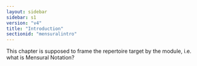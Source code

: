 ```yaml
---
layout: sidebar
sidebar: s1
version: "v4"
title: "Introduction"
sectionid: "mensuralintro"
---
```


This chapter is supposed to frame the repertoire target by the module, i.e. what is Mensural Notation?
